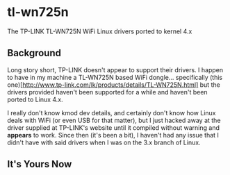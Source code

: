 # tl-wn725n
The TP-LINK TL-WN725N WiFi Linux drivers ported to kernel 4.x

## Background

Long story short, TP-LINK doesn't appear to support their drivers. I happen
to have in my machine a TL-WN725N based WiFi dongle... specifically
(this one)[http://www.tp-link.com/lk/products/details/TL-WN725N.html] but
the drivers provided haven't been supported for a while and haven't been
ported to Linux 4.x.

I really don't know kmod dev details, and certainly don't know how Linux
deals with WiFi (or even USB for that matter), but I just hacked away at the
driver supplied at TP-LINK's website until it compiled without warning and
**appears** to work. Since then (it's been a bit), I haven't had any issue
that I didn't have with said drivers when I was on the 3.x branch of Linux.

## It's Yours Now

